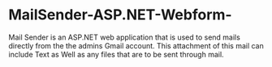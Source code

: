 # MailSender-ASP.NET-Webform-
Mail Sender is an ASP.NET web application that is used to send mails directly from the the admins Gmail account. This attachment of this mail can include Text as Well as any files that are to be sent through mail.
